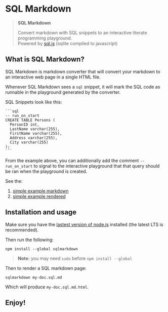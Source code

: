 # SQL Markdown

> **SQL Markdown**
>
> Convert markdown with SQL snippets to an interactive literate programming playground.<br>
> Powered by [sql.js](https://github.com/kripken/sql.js/) (sqlite compiled to javascript)

## What is SQL Markdown?

SQL Markdown is markdown converter that will convert your markdown to an interactive web page in a single HTML file.

Whenever SQL Markdown sees a `sql` snippet, it will mark the SQL code as runnable in the playground generated by the converter.

SQL Snippets look like this:

    ```sql
    -- run_on_start
    CREATE TABLE Persons (
      PersonID int,
      LastName varchar(255),
      FirstName varchar(255),
      Address varchar(255),
      City varchar(255)
    );
    ```

From the example above, you can additionally add the comment `-- run_on_start` to signal to the interactive playground that that query should be ran when the playground is created.

See the:

1. [simple example markdown](./examples/example.sql.md)
2. [simple example rendered](./docs)

## Installation and usage

Make sure you have the [lastest version of node.js](https://nodejs.org/en/download/) installed (the latest LTS is recommended).

Then run the following:

```
npm install --global sqlmarkdown
```

> **Note:** you may need `sudo` before `npm install --global`

Then to render a SQL markdown page:

```
sqlmarkdown my-doc.sql.md
```

Which will produce `my-doc.sql.md.html`.

## Enjoy!
